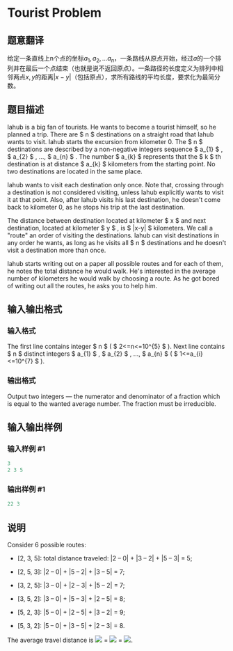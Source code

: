 # Tourist Problem

## 题意翻译

给定一条直线上n个点的坐标$a_1,a_2,...a_n$，一条路线从原点开始，经过$a$的一个排列并在最后一个点结束（也就是说不返回原点）。一条路径的长度定义为排列中相邻两点$x,y$的距离$|x-y|$（包括原点），求所有路线的平均长度，要求化为最简分数。

## 题目描述

Iahub is a big fan of tourists. He wants to become a tourist himself, so he planned a trip. There are $ n $ destinations on a straight road that Iahub wants to visit. Iahub starts the excursion from kilometer 0. The $ n $ destinations are described by a non-negative integers sequence $ a_{1} $ , $ a_{2} $ , ..., $ a_{n} $ . The number $ a_{k} $ represents that the $ k $ th destination is at distance $ a_{k} $ kilometers from the starting point. No two destinations are located in the same place.

Iahub wants to visit each destination only once. Note that, crossing through a destination is not considered visiting, unless Iahub explicitly wants to visit it at that point. Also, after Iahub visits his last destination, he doesn't come back to kilometer 0, as he stops his trip at the last destination.

The distance between destination located at kilometer $ x $ and next destination, located at kilometer $ y $ , is $ |x-y| $ kilometers. We call a "route" an order of visiting the destinations. Iahub can visit destinations in any order he wants, as long as he visits all $ n $ destinations and he doesn't visit a destination more than once.

Iahub starts writing out on a paper all possible routes and for each of them, he notes the total distance he would walk. He's interested in the average number of kilometers he would walk by choosing a route. As he got bored of writing out all the routes, he asks you to help him.

## 输入输出格式

### 输入格式

The first line contains integer $ n $ ( $ 2<=n<=10^{5} $ ). Next line contains $ n $ distinct integers $ a_{1} $ , $ a_{2} $ , ..., $ a_{n} $ ( $ 1<=a_{i}<=10^{7} $ ).

### 输出格式

Output two integers — the numerator and denominator of a fraction which is equal to the wanted average number. The fraction must be irreducible.

## 输入输出样例

### 输入样例 #1

```cpp
3
2 3 5

```
### 输出样例 #1

```cpp
22 3
```


## 说明

Consider 6 possible routes:

- \[2, 3, 5\]: total distance traveled: |2 – 0| + |3 – 2| + |5 – 3| = 5;

- \[2, 5, 3\]: |2 – 0| + |5 – 2| + |3 – 5| = 7;

- \[3, 2, 5\]: |3 – 0| + |2 – 3| + |5 – 2| = 7;

- \[3, 5, 2\]: |3 – 0| + |5 – 3| + |2 – 5| = 8;

- \[5, 2, 3\]: |5 – 0| + |2 – 5| + |3 – 2| = 9;

- \[5, 3, 2\]: |5 – 0| + |3 – 5| + |2 – 3| = 8.

The average travel distance is ![](https://cdn.luogu.com.cn/upload/vjudge_pic/CF340C/46abd0367bb1ab89fd9e16a66d93ae130f1cb4b6.png) = ![](https://cdn.luogu.com.cn/upload/vjudge_pic/CF340C/3ee5b4e2d0bb159e64987b0886cc8a870c2084a7.png) = ![](https://cdn.luogu.com.cn/upload/vjudge_pic/CF340C/1d6a962c150afd1c2b26fd73c34a41806e6a93af.png).

